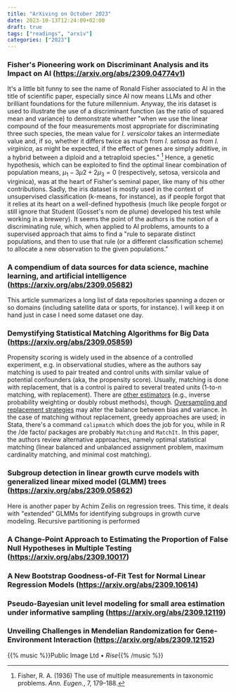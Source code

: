 ```yaml
---
title: "ArXiving on October 2023"
date: 2023-10-13T12:24:09+02:00
draft: true
tags: ["readings", "arxiv"]
categories: ["2023"]
---
```


### Fisher's Pioneering work on Discriminant Analysis and its Impact on AI (https://arxiv.org/abs/2309.04774v1)

It's a little bit funny to see the name of Ronald Fisher associated to AI in the title of scientific paper, especially since AI now means LLMs and other brilliant foundations for the future millennium. Anyway, the iris dataset is used to illustrate the use of a discriminant function (as the ratio of squared mean and variance) to demonstrate whether "when we use the linear compound of the four measurements most appropriate for discriminating three such species, the mean value for _I. versicolor_ takes an intermediate value and, if so, whether it differs twice as much from _I. setosa_ as from _I. virginica_, as might be expected, if the effect of genes are simply additive, in a hybrid between a diploid and a tetraploid species." [^1] Hence, a genetic hypothesis, which can be exploited to find the optimal linear combination of population means, $\mu_1 -3\mu2 + 2\mu_3 = 0$ (respectively, setosa, versicola and virginica), was at the heart of Fisher's seminal paper, like many of his other contributions. Sadly, the iris dataset is mostly used in the context of unsupervised classification (k-means, for instance), as if people forgot that it relies at its heart on a well-defined hypothesis (much like people forgot or still ignore that Student (Gosset's nom de plume) developed his test while working in a brewery). It seems the point of the authors is the notion of a discriminating rule, which, when applied to AI problems, amounts to a supervised approach that aims to find a "rule to separate distinct populations, and then to use that rule (or a different classification scheme) to allocate a new observation to the given populations."

### A compendium of data sources for data science, machine learning, and artificial intelligence (https://arxiv.org/abs/2309.05682)

This article summarizes a long list of data repositories spanning a dozen or so domains (including satellite data or sports, for instance). I will keep it on hand just in case I need some dataset one day.

### Demystifying Statistical Matching Algorithms for Big Data (https://arxiv.org/abs/2309.05859)

Propensity scoring is widely used in the absence of a controlled experiment, e.g. in observational studies, where as the authors say matching is used to pair treated and control units with similar value of potential confounders (aka, the propensity score). Usually, matching is done with replacement, that is a control is paired to several treated units (1-to-n matching, with replacement). There are [other estimators](https://www.stata.com/features/causal-inference/) (e.g., inverse probability weighting or doubly robust methods), though. [Oversampling and replacement strategies](https://bmcmedresmethodol.biomedcentral.com/articles/10.1186/s12874-021-01454-z) may alter the balance between bias and variance. In the case of matching without replacement, greedy approaches are used; in Stata, there's a command `calipmatch` which does the job for you, while in R the /de facto/ packages are probably `Matching` and `MatchIt`. In this paper, the authors review alternative approaches, namely optimal statistical matching (linear balanced and unbalanced assignment problem, maximum cardinality matching, and minimal cost matching).

### Subgroup detection in linear growth curve models with generalized linear mixed model (GLMM) trees (https://arxiv.org/abs/2309.05862)

Here is another paper by Achim Zeilis on regression trees. This time, it deals with "extended" GLMMs for identifying subgroups in growth curve modeling. Recursive partitioning is performed

### A Change-Point Approach to Estimating the Proportion of False Null Hypotheses in Multiple Testing (https://arxiv.org/abs/2309.10017)

### A New Bootstrap Goodness-of-Fit Test for Normal Linear Regression Models (https://arxiv.org/abs/2309.10614)

### Pseudo-Bayesian unit level modeling for small area estimation under informative sampling (https://arxiv.org/abs/2309.12119)

### Unveiling Challenges in Mendelian Randomization for Gene-Environment Interaction (https://arxiv.org/abs/2309.12152)

{{% music %}}Public Image Ltd • _Rise_{{% /music %}}

[^1]: Fisher, R. A. (1936) The use of multiple measurements in taxonomic problems. _Ann. Eugen._, 7, 179–188.
